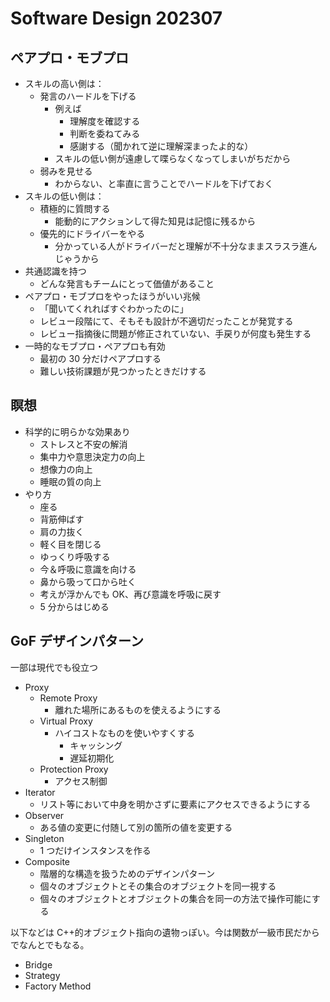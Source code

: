 # Software Design 202307

## ペアプロ・モブプロ

- スキルの高い側は：
  - 発言のハードルを下げる
    - 例えば
      - 理解度を確認する
      - 判断を委ねてみる
      - 感謝する（聞かれて逆に理解深まったよ的な）
    - スキルの低い側が遠慮して喋らなくなってしまいがちだから
  - 弱みを見せる
    - わからない、と率直に言うことでハードルを下げておく
- スキルの低い側は：
  - 積極的に質問する
    - 能動的にアクションして得た知見は記憶に残るから
  - 優先的にドライバーをやる
    - 分かっている人がドライバーだと理解が不十分なままスラスラ進んじゃうから
- 共通認識を持つ
  - どんな発言もチームにとって価値があること
- ペアプロ・モブプロをやったほうがいい兆候
  - 「聞いてくれればすぐわかったのに」
  - レビュー段階にて、そもそも設計が不適切だったことが発覚する
  - レビュー指摘後に問題が修正されていない、手戻りが何度も発生する
- 一時的なモブプロ・ペアプロも有効
  - 最初の 30 分だけペアプロする
  - 難しい技術課題が見つかったときだけする

## 瞑想

- 科学的に明らかな効果あり
  - ストレスと不安の解消
  - 集中力や意思決定力の向上
  - 想像力の向上
  - 睡眠の質の向上
- やり方
  - 座る
  - 背筋伸ばす
  - 肩の力抜く
  - 軽く目を閉じる
  - ゆっくり呼吸する
  - 今＆呼吸に意識を向ける
  - 鼻から吸って口から吐く
  - 考えが浮かんでも OK、再び意識を呼吸に戻す
  - 5 分からはじめる

## GoF デザインパターン

一部は現代でも役立つ

- Proxy
  - Remote Proxy
    - 離れた場所にあるものを使えるようにする
  - Virtual Proxy
    - ハイコストなものを使いやすくする
      - キャッシング
      - 遅延初期化
  - Protection Proxy
    - アクセス制御
- Iterator
  - リスト等において中身を明かさずに要素にアクセスできるようにする
- Observer
  - ある値の変更に付随して別の箇所の値を変更する
- Singleton
  - 1 つだけインスタンスを作る
- Composite
  - 階層的な構造を扱うためのデザインパターン
  - 個々のオブジェクトとその集合のオブジェクトを同一視する
  - 個々のオブジェクトとオブジェクトの集合を同一の方法で操作可能にする

以下などは C++的オブジェクト指向の遺物っぽい。今は関数が一級市民だからでなんとでもなる。

- Bridge
- Strategy
- Factory Method
